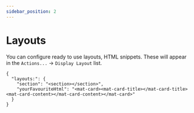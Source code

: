 ```yaml
---
sidebar_position: 2
---
```


# Layouts

You can configure ready to use layouts, HTML snippets. These will appear in the `Actions...` -> `Display Layout` list.

```
{
  "layouts:": {
    "section": "<section></section>",
    "yourFavouriteHtml": "<mat-card><mat-card-title></mat-card-title><mat-card-content></mat-card-content></mat-card>"
  }
}
```
